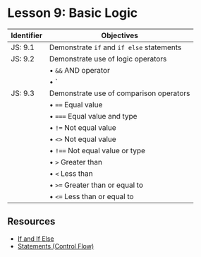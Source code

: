 # Lesson 9: Basic Logic

Identifier   | Objectives
-------------|------------
JS: 9.1      | Demonstrate `if` and `if else` statements
JS: 9.2      | Demonstrate use of logic operators
             | &bull; `&&` AND operator
             | &bull; `||` OR operator
JS: 9.3      |Demonstrate use of comparison operators
             | &bull; `==` Equal value
             | &bull; `===` Equal value and type
             | &bull; `!=` Not equal value
             | &bull; `<>` Not equal value
             | &bull; `!==` Not equal value or type
             | &bull; `>` Greater than
             | &bull; `<` Less than
             | &bull; `>=` Greater than or equal to
             | &bull; `<=` Less than or equal to

## Resources

- [If and If Else](http://www.tutorialspoint.com/javascript/javascript_ifelse.htm)
- [Statements (Control Flow)](https://developer.mozilla.org/en-US/docs/Web/JavaScript/Guide/Statements)
